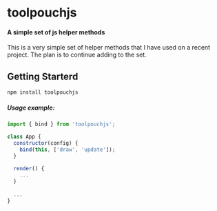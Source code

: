 # toolpouchjs
#### A simple set of js helper methods

This is a very simple set of helper methods that I have used on a recent project. The plan is to continue adding to the set.

## Getting Starterd

```
npm install toolpouchjs
```

##### Usage example:
``` javascript
import { bind } from 'toolpouchjs';

class App {
  constructor(config) {
    bind(this, ['draw', 'update']);
  }
  
  render() {
    ...
  }
  
  ...
}
```
